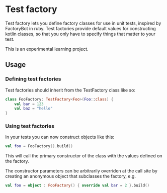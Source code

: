 # Test factory

Test factory lets you define factory classes for use in unit tests,
inspired by FactoryBot in ruby. Test factories provide default values
for constructing kotlin classes, so that you only have to specify things
that matter to your test.

This is an experimental learning project.

## Usage

### Defining test factories

Test factories should inherit from the TestFactory class like so:

```kotlin
class FooFactory: TestFactory<Foo>(Foo::class) {
    val bar = 123
    val baz = "hello"
}
```

### Using test factories

In your tests you can now construct objects like this:

```kotlin
val foo = FooFactory().build()
```

This will call the primary constructor of the class with the values defined on the factory.

The constructor parameters can be arbitrarily overriden at the call site by creating an anonymous object that
subclasses the factory, e.g.

```kotlin
val foo = object : FooFactory() { override val bar = 2 }.build()
```